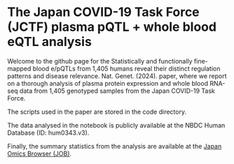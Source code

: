 # The Japan COVID-19 Task Force (JCTF) plasma pQTL + whole blood eQTL analysis

Welcome to the github page for the Statistically and functionally fine-mapped blood e/pQTLs from 1,405 humans reveal their distinct regulation patterns and disease relevance. Nat. Genet. (2024). paper, where we report on a thorough analysis of plasma protein expression and whole blood RNA-seq data from 1,405 genotyped samples from the Japan COVID-19 Task Force.

The scripts used in the paper are stored in the code directory.

The data analysed in the notebook is publicly available at the NBDC Human Database (ID: hum0343.v3).

Finally, the summary statistics from the analysis are available at the [Japan Omics Browser (JOB)](https://japan-omics.jp).
